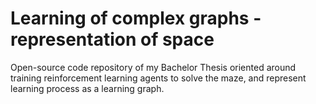 # Learning of complex graphs - representation of space

Open-source code repository of my Bachelor Thesis oriented around training reinforcement learning agents to solve the maze, and represent learning process as a learning graph.
